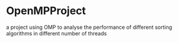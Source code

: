 # OpenMPProject
a project using OMP to analyse the performance of different sorting algorithms in different number of threads
